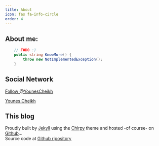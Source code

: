 ```yaml
---
title: About
icon: fas fa-info-circle
order: 4
---
```


## About me:

```csharp
    // TODO :)
    public string KnowMore() {
        throw new NotImplementedException();
    }
```

## Social Network

<a href="https://twitter.com/YounesCheikh?ref_src=twsrc%5Etfw" class="twitter-follow-button" data-show-count="false">Follow @YounesCheikh</a>


<div class="badge-base LI-profile-badge" data-locale="en_US" data-size="medium" data-theme="dark" data-type="VERTICAL" data-vanity="younescheikh" data-version="v1"><a class="badge-base__link LI-simple-link" href="https://fr.linkedin.com/in/younescheikh?trk=profile-badge">Younes Cheikh</a></div>

## This blog

<p>
        Proudly built by <a href="http://jekyllrb.com/">Jekyll</a> using the <a href="https://github.com/cotes2020/jekyll-theme-chirpy/" rel="nofollow">Chirpy</a> theme and hosted -of course- on <a href="https://github.com">Github</a>...
        <br />
        Source code at <a href="https://github.com/YounesCheikh/younescheikh.github.io">Github ripository</a>
</p>

<script type="text/javascript" src="https://platform.linkedin.com/badges/js/profile.js" async defer></script>
<script async src="https://platform.twitter.com/widgets.js" charset="utf-8"></script>
